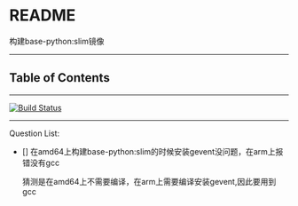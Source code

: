 # README

构建base-python:slim镜像

---

## Table of Contents

<!-- vim-markdown-toc GFM -->

<!-- vim-markdown-toc -->

---

[![Build Status](https://travis-ci.org/YHYJ/MyDockerfile.svg?branch=base-python)](https://travis-ci.org/YHYJ/MyDockerfile)

---

Question List:

- [] 在amd64上构建base-python:slim的时候安装gevent没问题，在arm上报错没有gcc

    猜测是在amd64上不需要编译，在arm上需要编译安装gevent,因此要用到gcc
